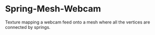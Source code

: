 Spring-Mesh-Webcam
==================

Texture mapping a webcam feed onto a mesh where all the vertices are connected by springs. 
